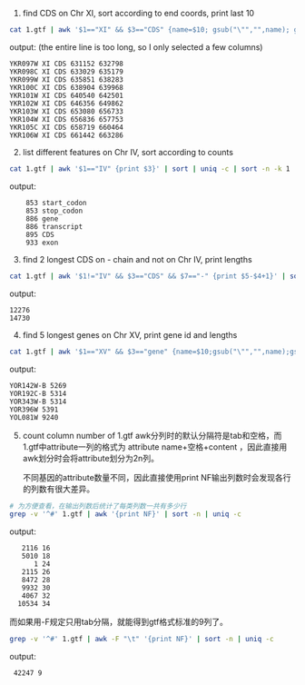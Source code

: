 1. find CDS on Chr XI, sort according to end coords, print last 10
```bash
cat 1.gtf | awk '$1=="XI" && $3=="CDS" {name=$10; gsub("\"","",name); gsub("\;","",name);print name,$1,$3,$4,$5}' | sort -n -k 4 | tail
```
output: (the entire line is too long, so I only selected a few columns)
```
YKR097W XI CDS 631152 632798
YKR098C XI CDS 633029 635179
YKR099W XI CDS 635851 638283
YKR100C XI CDS 638904 639968
YKR101W XI CDS 640540 642501
YKR102W XI CDS 646356 649862
YKR103W XI CDS 653080 656733
YKR104W XI CDS 656836 657753
YKR105C XI CDS 658719 660464
YKR106W XI CDS 661442 663286
```

2. list different features on Chr IV, sort according to counts
```bash
cat 1.gtf | awk '$1=="IV" {print $3}' | sort | uniq -c | sort -n -k 1
```
output:
```
    853 start_codon
    853 stop_codon
    886 gene
    886 transcript
    895 CDS
    933 exon
```

3. find 2 longest CDS on - chain and not on Chr IV, print lengths
```bash
cat 1.gtf | awk '$1!="IV" && $3=="CDS" && $7=="-" {print $5-$4+1}' | sort -n | tail -2
```
output:
```
12276
14730
```

4. find 5 longest genes on Chr XV, print gene id and lengths
```bash
cat 1.gtf | awk '$1=="XV" && $3=="gene" {name=$10;gsub("\"","",name);gsub("\;","",name);print name,$5-$4+1}' | sort -n -k 2 | tail -5
```
output:
```
YOR142W-B 5269
YOR192C-B 5314
YOR343W-B 5314
YOR396W 5391
YOL081W 9240
```

5. count column number of 1.gtf
   awk分列时的默认分隔符是tab和空格，而1.gtf中attribute一列的格式为 attribute name+空格+content ，因此直接用awk划分时会将attribute划分为2n列。
   
   不同基因的attribute数量不同，因此直接使用print NF输出列数时会发现各行的列数有很大差异。
```bash
# 为方便查看，在输出列数后统计了每类列数一共有多少行
grep -v '^#' 1.gtf | awk '{print NF}' | sort -n | uniq -c
```
output:
```
   2116 16
   5010 18
      1 24
   2115 26
   8472 28
   9932 30
   4067 32
  10534 34
```
   而如果用-F规定只用tab分隔，就能得到gtf格式标准的9列了。
```bash
grep -v '^#' 1.gtf | awk -F "\t" '{print NF}' | sort -n | uniq -c
```
output:
```
 42247 9
```
